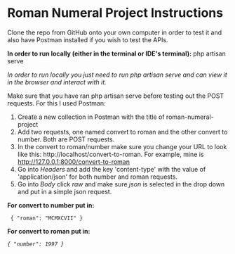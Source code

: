 # Roman Numeral Project Instructions

Clone the repo from GitHub onto your own computer in order to test it and also have Postman installed if you wish to test
the APIs.

**In order to run locally (either in the terminal or IDE's terminal):** php artisan serve 

_In order to run locally you just need to run php artisan serve and can view it in the browser and interact with it._

Make sure that you have ran php artisan serve before testing out the POST requests. For this I used Postman:
1. Create a new collection in Postman with the title of roman-numeral-project
2. Add two requests, one named convert to roman and the other convert to number. Both are POST requests. 
3. In the convert to roman/number make sure you change your URL to look like this: http://localhost/convert-to-roman.
    For example, mine is http://127.0.0.1:8000/convert-to-roman
4. Go into _Headers_ and add the key 'content-type' with the value of 'application/json' for both number and roman requests.
5. Go into _Body_ click _raw_ and make sure _json_ is selected in the drop down and put in a simple json request. 
    
**For convert to number put in:**

  ` {
   "roman": "MCMXCVII"
   }`
    
**For convert to roman put in:**

   _`{
   "number": 1997
   }`_

